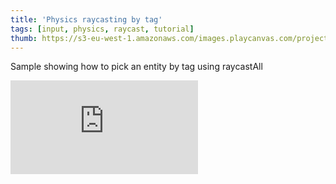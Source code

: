 ```yaml
---
title: 'Physics raycasting by tag'
tags: [input, physics, raycast, tutorial]
thumb: https://s3-eu-west-1.amazonaws.com/images.playcanvas.com/projects/12/691309/22953E-image-75.jpg
---
```

Sample showing how to pick an entity by tag using raycastAll
<div className="iframe-container">
    <iframe loading="lazy" src="https://playcanv.as/p/j1aT7giL/" title="Physics raycasting by tag" webkitallowfullscreen="true" mozallowfullscreen="true" allow="autoplay" allowfullscreen="true" allowvr="" scrolling="no" frameborder="0" />
</div>
